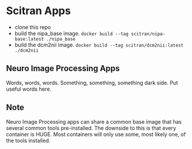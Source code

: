 # Scitran Apps

- clone this repo
- build the nipa_base image.
    `docker build --tag scitran/nipa-base:latest ./nipa_base`
- build the dcm2nii image.
    `docker build --tag scitran/dcm2nii:latest ./dcm2nii`

## Neuro Image Processing Apps
Words, words, words.  Something, something, something dark side.  Put useful words here.

## Note
Neuro Image Processing apps can share a common base image that has several common tools pre-installed.
The downside to this is that every container is HUGE. Most containers will only use some, most likely one, of the tools installed.
